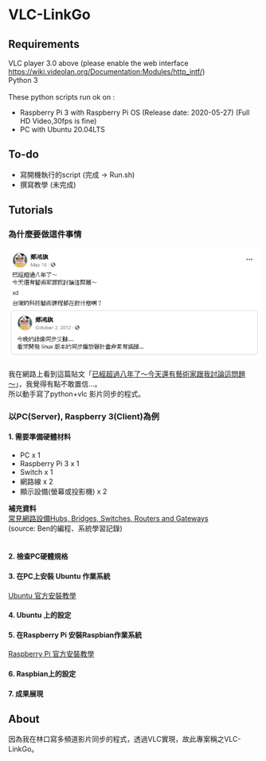 # VLC-LinkGo

## Requirements
VLC player 3.0 above (please enable the web interface https://wiki.videolan.org/Documentation:Modules/http_intf/)<br />
Python 3
<br />
<br />
These python scripts run ok on : <br />
* Raspberry Pi 3 with Raspberry Pi OS (Release date: 2020-05-27) (Full HD Video,30fps is fine)
* PC with Ubuntu 20.04LTS

## To-do
* 寫開機執行的script (完成 -> Run.sh)
* 撰寫教學 (未完成)

## Tutorials
### 為什麼要做這件事情
![已經超過八年了～今天還有藝術家跟我討論這問題～](/Snapshots/Snapshot_theReasonOfDoingThis.png)<br />
<br />
我在網路上看到這篇貼文「[已經超過八年了～今天還有藝術家跟我討論這問題～](https://www.facebook.com/honki/posts/10157377229111375)」，我覺得有點不敢置信...。<br />
所以動手寫了python+vlc 影片同步的程式。<br />

### 以PC(Server), Raspberry 3(Client)為例
#### 1. 需要準備硬體材料
* PC x 1
* Raspberry Pi 3 x 1
* Switch x 1
* 網路線 x 2
* 顯示設備(螢幕或投影機) x 2

<b>補充資料</b><br />
[常見網路設備Hubs, Bridges, Switches, Routers and Gateways](http://ps.hsuweni.idv.tw/?p=4451)<br />
(source: Ben的編程、系統學習記錄)<br />
 <br />
#### 2. 檢查PC硬體規格
#### 3. 在PC上安裝 Ubuntu 作業系統
[Ubuntu 官方安裝教學](https://ubuntu.com/tutorials/tutorial-install-ubuntu-desktop#1-overview)
#### 4. Ubuntu 上的設定
#### 5. 在Raspberry Pi 安裝Raspbian作業系統
[Raspberry Pi 官方安裝教學](https://www.raspberrypi.org/documentation/installation/installing-images/)
#### 6. Raspbian上的設定
#### 7. 成果展現


## About
因為我在林口寫多頻道影片同步的程式，透過VLC實現，故此專案稱之VLC-LinkGo。
